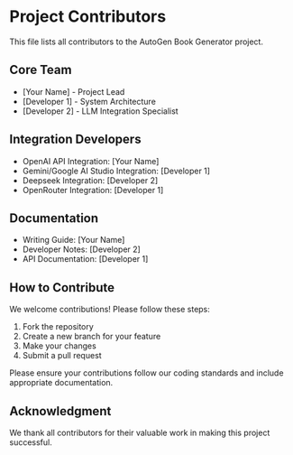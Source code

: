 # Project Contributors

This file lists all contributors to the AutoGen Book Generator project.

## Core Team
- [Your Name] - Project Lead
- [Developer 1] - System Architecture
- [Developer 2] - LLM Integration Specialist

## Integration Developers
- OpenAI API Integration: [Your Name]
- Gemini/Google AI Studio Integration: [Developer 1]
- Deepseek Integration: [Developer 2]
- OpenRouter Integration: [Developer 1]

## Documentation
- Writing Guide: [Your Name]
- Developer Notes: [Developer 2]
- API Documentation: [Developer 1]

## How to Contribute
We welcome contributions! Please follow these steps:

1. Fork the repository
2. Create a new branch for your feature
3. Make your changes
4. Submit a pull request

Please ensure your contributions follow our coding standards and include appropriate documentation.

## Acknowledgment
We thank all contributors for their valuable work in making this project successful.
